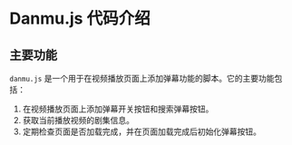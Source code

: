 # Danmu.js 代码介绍

## 主要功能

`danmu.js` 是一个用于在视频播放页面上添加弹幕功能的脚本。它的主要功能包括：
1. 在视频播放页面上添加弹幕开关按钮和搜索弹幕按钮。
2. 获取当前播放视频的剧集信息。
3. 定期检查页面是否加载完成，并在页面加载完成后初始化弹幕按钮。
